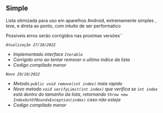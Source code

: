 ## Simple
Lista otimizada para uso em aparelhos Android, extremamente simples , leve, e direta ao ponto, com intuito de ser performatico

Possiveis erros serão corrigidos nas proximas versões``

*`Atualização 27/10/2022`*

- *Implementado interface `Iterable`*
- *Corrigido erro ao tentar remover o ultimo indice da lista*
- *Codigo compilado menor*

*`Novo 29/10/2022`*

- *Metodo `public void remove(int index)` mais rapido*
- *Novo metodo `void verifyLimit(int index)` que verifica se `int index` está dentro do tamanho da lista, retornando `throw new IndexOutOfBoundsException(index)` caso não esteja*
- *Codigo compilado menor*
